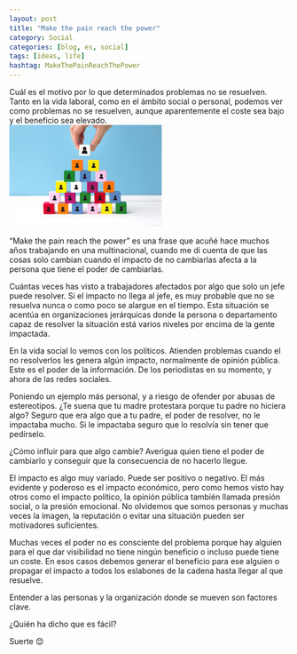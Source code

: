 ```yaml
---
layout: post
title: "Make the pain reach the power"
category: Social
categories: [blog, es, social]
tags: [ideas, life]
hashtag: MakeThePainReachThePower
---
```

Cuál es el motivo por lo que determinados problemas no se resuelven. Tanto en la vida laboral, como en el ámbito social o personal, podemos ver como problemas no se resuelven, aunque aparentemente el coste sea bajo y el beneficio sea elevado.  
![MakeThePainReachThePower](/images/MakeThePainReachThePower-0.png)

“Make the pain reach the power” es una frase que acuñé hace muchos años trabajando en una multinacional, cuando me di cuenta de que las cosas solo cambian cuando el impacto de no cambiarlas afecta a la persona que tiene el poder de cambiarlas.

Cuántas veces has visto a trabajadores afectados por algo que solo un jefe puede resolver. Si el impacto no llega al jefe, es muy probable que no se resuelva nunca o como poco se alargue en el tiempo. Esta situación se acentúa en organizaciones jerárquicas donde la persona o departamento capaz de resolver la situación está varios niveles por encima de la gente impactada.

En la vida social lo vemos con los políticos. Atienden problemas cuando el no resolverlos les genera algún impacto, normalmente de opinión pública. Este es el poder de la información. De los periodistas en su momento, y ahora de las redes sociales.

Poniendo un ejemplo más personal, y a riesgo de ofender por abusas de estereotipos. ¿Te suena que tu madre protestara porque tu padre no hiciera algo? Seguro que era algo que a tu padre, el poder de resolver, no le impactaba mucho. Si le impactaba seguro que lo resolvía sin tener que pedírselo.

¿Cómo influir para que algo cambie? Averigua quien tiene el poder de cambiarlo y conseguir que la consecuencia de no hacerlo llegue.

El impacto es algo muy variado. Puede ser positivo o negativo. El más evidente y poderoso es el impacto económico, pero como hemos visto hay otros como el impacto político, la opinión pública también llamada presión social, o la presión emocional. No olvidemos que somos personas y muchas veces la imagen, la reputación o evitar una situación pueden ser motivadores suficientes.

Muchas veces el poder no es consciente del problema porque hay alguien para el que dar visibilidad no tiene ningún beneficio o incluso puede tiene un coste. En esos casos debemos generar el beneficio para ese alguien o propagar el impacto a todos los eslabones de la cadena hasta llegar al que resuelve.

Entender a las personas y la organización donde se mueven son factores clave.

¿Quién ha dicho que es fácil?

Suerte 😊